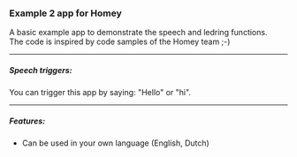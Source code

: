 ### Example 2 app for Homey
A basic example app to demonstrate the speech and ledring functions.    
The code is inspired by code samples of the Homey team ;-)

---
##### Speech triggers:

You can trigger this app by saying: "Hello" or "hi".

---
##### Features: 

* Can be used in your own language (English, Dutch)
